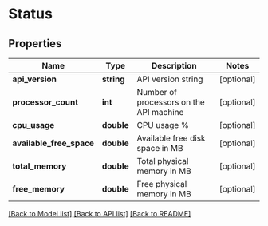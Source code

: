 # Status

## Properties
Name | Type | Description | Notes
------------ | ------------- | ------------- | -------------
**api_version** | **string** | API version string | [optional] 
**processor_count** | **int** | Number of processors on the API machine | [optional] 
**cpu_usage** | **double** | CPU usage % | [optional] 
**available_free_space** | **double** | Available free disk space in MB | [optional] 
**total_memory** | **double** | Total physical memory in MB | [optional] 
**free_memory** | **double** | Free physical memory in MB | [optional] 


[[Back to Model list]](../README.md#documentation-for-models) [[Back to API list]](../README.md#documentation-for-api-endpoints) [[Back to README]](../README.md)


